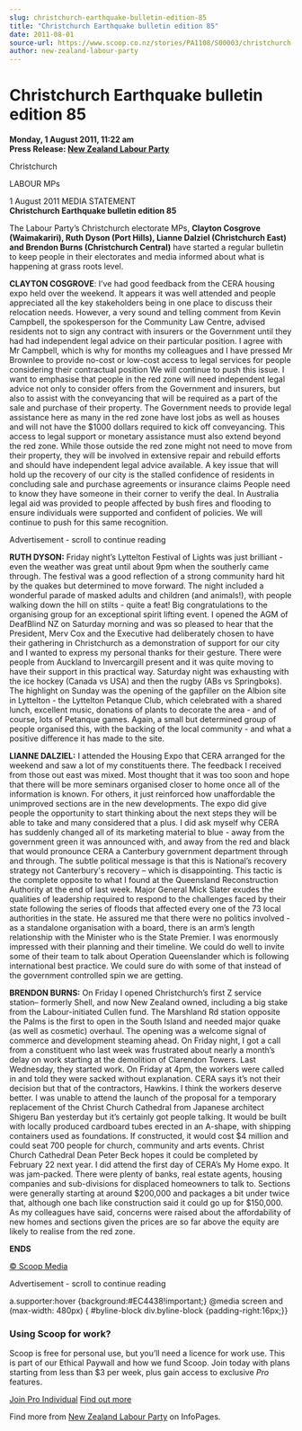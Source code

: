 ```yaml
---
slug: christchurch-earthquake-bulletin-edition-85
title: "Christchurch Earthquake bulletin edition 85"
date: 2011-08-01
source-url: https://www.scoop.co.nz/stories/PA1108/S00003/christchurch-earthquake-bulletin-edition-85.htm
author: new-zealand-labour-party
---
```

Christchurch Earthquake bulletin edition 85
===========================================

**Monday, 1 August 2011, 11:22 am**  
**Press Release: [New Zealand Labour Party](https://info.scoop.co.nz/New_Zealand_Labour_Party)**

  
Christchurch

LABOUR MPs

  
1 August 2011 MEDIA STATEMENT  
**Christchurch Earthquake bulletin edition 85**

The Labour Party’s Christchurch electorate MPs, **Clayton Cosgrove (Waimakariri), Ruth Dyson (Port Hills), Lianne Dalziel (Christchurch East) and Brendon Burns (Christchurch Central)** have started a regular bulletin to keep people in their electorates and media informed about what is happening at grass roots level.

**CLAYTON COSGROVE**: I’ve had good feedback from the CERA housing expo held over the weekend. It appears it was well attended and people appreciated all the key stakeholders being in one place to discuss their relocation needs. However, a very sound and telling comment from Kevin Campbell, the spokesperson for the Community Law Centre, advised residents not to sign any contract with insurers or the Government until they had had independent legal advice on their particular position. I agree with Mr Campbell, which is why for months my colleagues and I have pressed Mr Brownlee to provide no-cost or low-cost access to legal services for people considering their contractual position We will continue to push this issue. I want to emphasise that people in the red zone will need independent legal advice not only to consider offers from the Government and insurers, but also to assist with the conveyancing that will be required as a part of the sale and purchase of their property. The Government needs to provide legal assistance here as many in the red zone have lost jobs as well as houses and will not have the $1000 dollars required to kick off conveyancing. This access to legal support or monetary assistance must also extend beyond the red zone. While those outside the red zone might not need to move from their property, they will be involved in extensive repair and rebuild efforts and should have independent legal advice available. A key issue that will hold up the recovery of our city is the stalled confidence of residents in concluding sale and purchase agreements or insurance claims People need to know they have someone in their corner to verify the deal. In Australia legal aid was provided to people affected by bush fires and flooding to ensure individuals were supported and confident of policies. We will continue to push for this same recognition.

Advertisement - scroll to continue reading





**RUTH DYSON:** Friday night’s Lyttelton Festival of Lights was just brilliant - even the weather was great until about 9pm when the southerly came through. The festival was a good reflection of a strong community hard hit by the quakes but determined to move forward. The night included a wonderful parade of masked adults and children (and animals!), with people walking down the hill on stilts - quite a feat! Big congratulations to the organising group for an exceptional spirit lifting event. I opened the AGM of DeafBlind NZ on Saturday morning and was so pleased to hear that the President, Merv Cox and the Executive had deliberately chosen to have their gathering in Christchurch as a demonstration of support for our city and I wanted to express my personal thanks for their gesture. There were people from Auckland to Invercargill present and it was quite moving to have their support in this practical way. Saturday night was exhausting with the ice hockey (Canada vs USA) and then the rugby (ABs vs Springboks). The highlight on Sunday was the opening of the gapfiller on the Albion site in Lyttelton - the Lyttelton Petanque Club, which celebrated with a shared lunch, excellent music, donations of plants to decorate the area - and of course, lots of Petanque games. Again, a small but determined group of people organised this, with the backing of the local community - and what a positive difference it has made to the site.

**LIANNE DALZIEL:** I attended the Housing Expo that CERA arranged for the weekend and saw a lot of my constituents there. The feedback I received from those out east was mixed. Most thought that it was too soon and hope that there will be more seminars organised closer to home once all of the information is known. For others, it just reinforced how unaffordable the unimproved sections are in the new developments. The expo did give people the opportunity to start thinking about the next steps they will be able to take and many considered that a plus. I did ask myself why CERA has suddenly changed all of its marketing material to blue - away from the government green it was announced with, and away from the red and black that would pronounce CERA a Canterbury government department through and through. The subtle political message is that this is National’s recovery strategy not Canterbury's recovery – which is disappointing. This tactic is the complete opposite to what I found at the Queensland Reconstruction Authority at the end of last week. Major General Mick Slater exudes the qualities of leadership required to respond to the challenges faced by their state following the series of floods that affected every one of the 73 local authorities in the state. He assured me that there were no politics involved - as a standalone organisation with a board, there is an arm’s length relationship with the Minister who is the State Premier. I was enormously impressed with their planning and their timeline. We could do well to invite some of their team to talk about Operation Queenslander which is following international best practice. We could sure do with some of that instead of the government controlled spin we are getting.

**BRENDON BURNS:** On Friday I opened Christchurch’s first Z service station– formerly Shell, and now New Zealand owned, including a big stake from the Labour-initiated Cullen fund. The Marshland Rd station opposite the Palms is the first to open in the South Island and needed major quake (as well as cosmetic) overhaul. The opening was a welcome signal of commerce and development steaming ahead. On Friday night, I got a call from a constituent who last week was frustrated about nearly a month’s delay on work starting at the demolition of Clarendon Towers. Last Wednesday, they started work. On Friday at 4pm, the workers were called in and told they were sacked without explanation. CERA says it’s not their decision but that of the contractors, Hawkins. I think the workers deserve better. I was unable to attend the launch of the proposal for a temporary replacement of the Christ Church Cathedral from Japanese architect Shigeru Ban yesterday but it’s certainly got people talking. It would be built with locally produced cardboard tubes erected in an A-shape, with shipping containers used as foundations. If constructed, it would cost $4 million and could seat 700 people for church, community and arts events. Christ Church Cathedral Dean Peter Beck hopes it could be completed by February 22 next year. I did attend the first day of CERA’s My Home expo. It was jam-packed. There were plenty of banks, real estate agents, housing companies and sub-divisions for displaced homeowners to talk to. Sections were generally starting at around $200,000 and packages a bit under twice that, although one bach like construction said it could go up for $150,000. As my colleagues have said, concerns were raised about the affordability of new homes and sections given the prices are so far above the equity are likely to realise from the red zone.

**ENDS**

[© Scoop Media](http://www.scoop.co.nz/about/terms.html)  

Advertisement - scroll to continue reading



a.supporter:hover {background:#EC4438!important;} @media screen and (max-width: 480px) { #byline-block div.byline-block {padding-right:16px;}}

### Using Scoop for work?

Scoop is free for personal use, but you’ll need a licence for work use. This is part of our Ethical Paywall and how we fund Scoop. Join today with plans starting from less than $3 per week, plus gain access to exclusive _Pro_ features.  
  
[Join Pro Individual](https://pro.scoop.co.nz/Individual/?from=ProIn24) [Find out more](https://pro.scoop.co.nz/using-scoop-for-work/?from=ProIn24)

Find more from [New Zealand Labour Party](https://info.scoop.co.nz/New_Zealand_Labour_Party) on InfoPages.